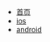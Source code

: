 <!--
 * @Description:
 * @Author: yunshan.wang
 * @Version:
 * @Date: 2019-07-22 17:16:13
 * @LastEditors: yunshan.wang
 * @LastEditTime: 2019-07-22 17:22:38
 -->
* [首页](/)
* [ios](ios)
* [android](android)
